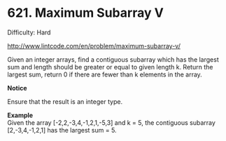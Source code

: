 # 621. Maximum Subarray V

Difficulty: Hard

http://www.lintcode.com/en/problem/maximum-subarray-v/

Given an integer arrays, find a contiguous subarray which has the largest sum and length should be greater or equal to given length k.
Return the largest sum, return 0 if there are fewer than k elements in the array.

**Notice**  

Ensure that the result is an integer type.

**Example**  
Given the array [-2,2,-3,4,-1,2,1,-5,3] and k = 5, the contiguous subarray [2,-3,4,-1,2,1] has the largest sum = 5.